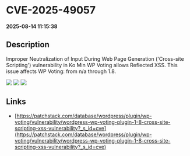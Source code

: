 # CVE-2025-49057

**2025-08-14 11:15:38**

## Description
Improper Neutralization of Input During Web Page Generation ('Cross-site Scripting') vulnerability in Ko Min WP Voting allows Reflected XSS. This issue affects WP Voting: from n/a through 1.8.

![](https://img.shields.io/static/v1?label=Score&message=7.1&color=red)
![](https://img.shields.io/static/v1?label=Severity&message=HIGH&color=red)
![](https://img.shields.io/static/v1?label=CWE&message=XSS&color=green)

## Links
- [https://patchstack.com/database/wordpress/plugin/wp-voting/vulnerability/wordpress-wp-voting-plugin-1-8-cross-site-scripting-xss-vulnerability?_s_id=cve](https://patchstack.com/database/wordpress/plugin/wp-voting/vulnerability/wordpress-wp-voting-plugin-1-8-cross-site-scripting-xss-vulnerability?_s_id=cve)
